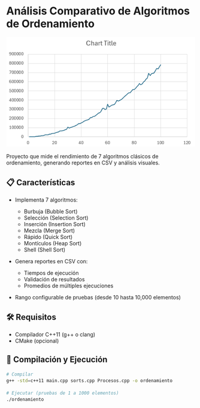 # Análisis Comparativo de Algoritmos de Ordenamiento

![Ejemplo de gráfica de resultados](https://github.com/bigyoshio/Discretarea/blob/main/Gráfica.png)

Proyecto que mide el rendimiento de 7 algoritmos clásicos de ordenamiento, generando reportes en CSV y análisis visuales.

## 📋 Características

- Implementa 7 algoritmos:
  - Burbuja (Bubble Sort)
  - Selección (Selection Sort)
  - Inserción (Insertion Sort)
  - Mezcla (Merge Sort)
  - Rápido (Quick Sort)
  - Montículos (Heap Sort)
  - Shell (Shell Sort)

- Genera reportes en CSV con:
  - Tiempos de ejecución
  - Validación de resultados
  - Promedios de múltiples ejecuciones

- Rango configurable de pruebas (desde 10 hasta 10,000 elementos)

## 🛠️ Requisitos

- Compilador C++11 (g++ o clang)
- CMake (opcional)

## 🚀 Compilación y Ejecución

```bash
# Compilar
g++ -std=c++11 main.cpp sorts.cpp Procesos.cpp -o ordenamiento

# Ejecutar (pruebas de 1 a 1000 elementos)
./ordenamiento
